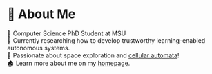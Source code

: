 # 📜 About Me
🔬 Computer Science PhD Student at MSU <br>
🚜 Currently researching how to develop trustworthy learning-enabled autonomous systems. <br>
🚀 Passionate about space exploration and [cellular automata](https://solzilberman.github.io/reactGameofLife/)!<br>
🏠 Learn more about me on my [homepage](https://solzilberman.github.io/).
<!---
<p>
<p align="left"> <img src="https://komarev.com/ghpvc/?username=solzilberman" alt="solzilberman" />
</p>
--->
